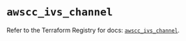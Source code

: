# `awscc_ivs_channel`

Refer to the Terraform Registry for docs: [`awscc_ivs_channel`](https://registry.terraform.io/providers/hashicorp/awscc/0.70.0/docs/resources/ivs_channel).
